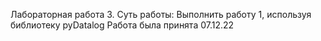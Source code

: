 Лабораторная работа 3. Суть работы: Выполнить работу 1, используя библиотеку pyDatalog
Работа была принята 07.12.22
